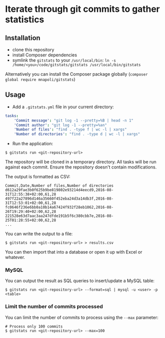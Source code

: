 # Iterate through git commits to gather statistics

## Installation

- clone this repository
- install Composer dependencies
- symlink the `gitstats` to your `/usr/local/bin`: `ln -s /home/<you>/code/gitstats/gitstats /usr/local/bin/gitstats`

Alternatively you can install the Composer package globally (`composer global require mnapoli/gitstats`)

## Usage

- Add a `.gitstats.yml` file in your current directory:

```yaml
tasks:
    'Commit message': "git log -1 --pretty=%B | head -n 1"
    'Commit author': "git log -1 --pretty=%an"
    'Number of files': "find . -type f | wc -l | xargs"
    'Number of directories': "find . -type d | wc -l | xargs"
```

- Run the application:

```shell
$ gitstats run <git-repository-url>
```

The repository will be cloned in a temporary directory. All tasks will be run against each commit. Ensure the repository doesn't contain modifications.

The output is formatted as CSV:

```csv
Commit,Date,Number of files,Number of directories
d612a29fae3b0f625b9be819802e93214d4eecd9,2016-08-31T12:55:38+02:00,61,28
497f22a27896d146a35660f452eba24d3a14db3f,2016-08-31T12:53:01+02:00,61,28
fc0646f236e6bb0a10b14a67424f932f28eb1062,2016-08-26T19:29:40+02:00,62,28
221528e63d7aac3aa247dfde191b5f6c380cbb7e,2016-08-25T01:28:55+02:00,62,28
...
```

You can write the output to a file:

```shell
$ gitstats run <git-repository-url> > results.csv
```

You can then import that into a database or open it up with Excel or whatever.

### MySQL

You can output the result as SQL queries to insert/update a MySQL table:

```shell
$ gitstats run <git-repository-url> --format=sql | mysql -u <user> -p <table>
```

### Limit the number of commits processed

You can limit the number of commits to process using the `--max` parameter:

```shell
# Process only 100 commits
$ gitstats run <git-repository-url> --max=100
```
